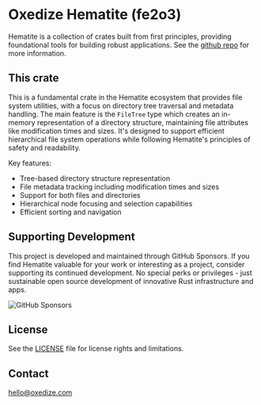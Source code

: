 # Oxedize Hematite (fe2o3)

Hematite is a collection of crates built from first principles, providing foundational tools for building robust applications.  See the [github repo](https://github.com/Oxedize/fe2o3) for more information.

## This crate

This is a fundamental crate in the Hematite ecosystem that provides file system utilities, with a focus on directory tree traversal and metadata handling. The main feature is the `FileTree` type which creates an in-memory representation of a directory structure, maintaining file attributes like modification times and sizes. It's designed to support efficient hierarchical file system operations while following Hematite's principles of safety and readability.

Key features:
- Tree-based directory structure representation
- File metadata tracking including modification times and sizes  
- Support for both files and directories
- Hierarchical node focusing and selection capabilities
- Efficient sorting and navigation

## Supporting Development

This project is developed and maintained through GitHub Sponsors. If you find Hematite valuable for your work or interesting as a project, consider supporting its continued development. No special perks or privileges - just sustainable open source development of innovative Rust infrastructure and apps.

![GitHub Sponsors](https://img.shields.io/github/sponsors/Oxedize)

## License

See the [LICENSE](LICENSE) file for license rights and limitations.

## Contact

<hello@oxedize.com>
